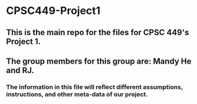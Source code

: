 # CPSC449-Project1

## This is the main repo for the files for CPSC 449's Project 1.
## The group members for this group are: Mandy He and RJ.

### The information in this file will reflect different assumptions, instructions, and other meta-data of our project. 
